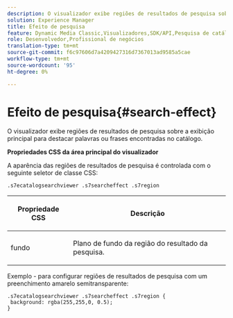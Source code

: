 ```yaml
---
description: O visualizador exibe regiões de resultados de pesquisa sobre a exibição principal para destacar palavras ou frases encontradas no catálogo.
solution: Experience Manager
title: Efeito de pesquisa
feature: Dynamic Media Classic,Visualizadores,SDK/API,Pesquisa de catálogo eletrônico
role: Desenvolvedor,Profissional de negócios
translation-type: tm+mt
source-git-commit: f6c97606d7a4209427316d7367013ad9585a5cae
workflow-type: tm+mt
source-wordcount: '95'
ht-degree: 0%

---
```



# Efeito de pesquisa{#search-effect}

O visualizador exibe regiões de resultados de pesquisa sobre a exibição principal para destacar palavras ou frases encontradas no catálogo.

<!--<a id="section_061E550C1C1D4DB2BD663A898895B38C"></a>-->

**Propriedades CSS da área principal do visualizador**

A aparência das regiões de resultados de pesquisa é controlada com o seguinte seletor de classe CSS:

`.s7ecatalogsearchviewer .s7searcheffect .s7region`

<table id="table_94EE3F5BBE4547C0B4943471CEE7EDE4"> 
 <thead> 
  <tr> 
   <th colname="col1" class="entry"> <p> Propriedade CSS </p> </th> 
   <th colname="col2" class="entry"> <p>Descrição </p> </th> 
  </tr> 
 </thead>
 <tbody> 
  <tr> 
   <td colname="col1"> <p> <span class="codeph"> fundo  </span> </p> </td> 
   <td colname="col2"> <p>Plano de fundo da região do resultado da pesquisa. </p> </td> 
  </tr> 
 </tbody> 
</table>

Exemplo - para configurar regiões de resultados de pesquisa com um preenchimento amarelo semitransparente:

```
.s7ecatalogsearchviewer .s7searcheffect .s7region { 
 background: rgba(255,255,0, 0.5); 
}
```


